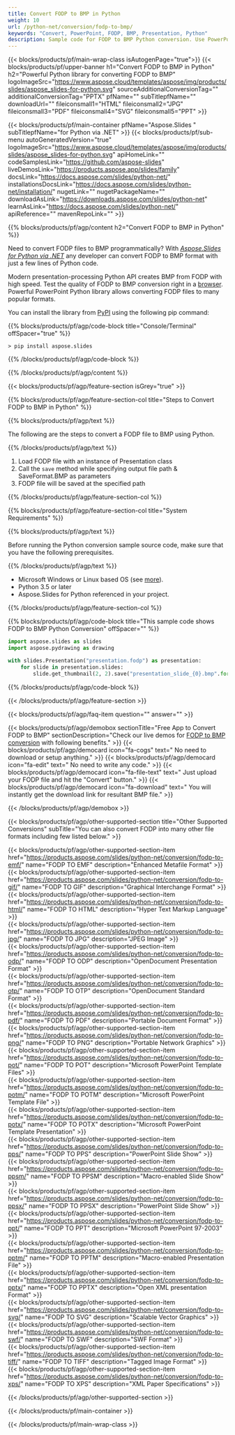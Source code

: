 ```yaml
---
title: Convert FODP to BMP in Python 
weight: 10
url: /python-net/conversion/fodp-to-bmp/ 
keywords: "Convert, PowerPoint, FODP, BMP, Presentation, Python"
description: Sample code for FODP to BMP Python conversion. Use PowerPoint Python API for batch conversion FODP files to BMP files.
---
```


{{< blocks/products/pf/main-wrap-class isAutogenPage="true">}}
{{< blocks/products/pf/upper-banner h1="Convert FODP to BMP in Python" h2="Powerful Python library for converting FODP to BMP" logoImageSrc="https://www.aspose.cloud/templates/aspose/img/products/slides/aspose_slides-for-python.svg" sourceAdditionalConversionTag="" additionalConversionTag="PPTX" pfName="" subTitlepfName="" downloadUrl="" fileiconsmall1="HTML" fileiconsmall2="JPG" fileiconsmall3="PDF" fileiconsmall4="SVG" fileiconsmall5="PPT" >}}

{{< blocks/products/pf/main-container pfName="Aspose.Slides " subTitlepfName="for Python via .NET" >}}
{{< blocks/products/pf/sub-menu autoGeneratedVersion="true" logoImageSrc="https://www.aspose.cloud/templates/aspose/img/products/slides/aspose_slides-for-python.svg" apiHomeLink="" codeSamplesLink="https://github.com/aspose-slides" liveDemosLink="https://products.aspose.app/slides/family" docsLink="https://docs.aspose.com/slides/python-net/" installationsDocsLink="https://docs.aspose.com/slides/python-net/installation/" nugetLink="" nugetPackageName="" downloadAsLink="https://downloads.aspose.com/slides/python-net" learnAsLink="https://docs.aspose.com/slides/python-net/" apiReference="" mavenRepoLink="" >}}

{{% blocks/products/pf/agp/content h2="Convert FODP to BMP in Python" %}}

Need to convert FODP files to BMP programmatically? With [*Aspose.Slides for Python via .NET*](https://products.aspose.com/slides/python-net/) any developer can convert FODP to BMP format with just a few lines of Python code.

Modern presentation-processing Python API creates BMP from FODP with high speed. Test the quality of FODP to BMP conversion right in a [browser](https://products.aspose.app/slides/conversion). Powerful PowerPoint Python library allows converting FODP files to many popular formats.

You can install the library from [PyPI](https://pypi.org/project/Aspose.Slides/) using the following pip command:

{{% blocks/products/pf/agp/code-block title="Console/Terminal" offSpacer="true" %}}

```
> pip install aspose.slides
```

{{% /blocks/products/pf/agp/code-block %}}

{{% /blocks/products/pf/agp/content %}}

{{< blocks/products/pf/agp/feature-section isGrey="true" >}}

{{% blocks/products/pf/agp/feature-section-col title="Steps to Convert FODP to BMP in Python" %}}

{{% blocks/products/pf/agp/text %}}

 The following are the steps to convert a FODP file to BMP using Python.

{{% /blocks/products/pf/agp/text %}}

1.  Load FODP file with an instance of Presentation class
2.  Call the `save` method while specifying output file path & SaveFormat.BMP as parameters
3.  FODP file will be saved at the specified path

{{% /blocks/products/pf/agp/feature-section-col %}}

{{% blocks/products/pf/agp/feature-section-col title="System Requirements" %}}

{{% blocks/products/pf/agp/text %}}

 Before running the Python conversion sample source code, make sure that you have the following prerequisites.

{{% /blocks/products/pf/agp/text %}}

-  Microsoft Windows or Linux based OS (see [more](https://docs.aspose.com/slides/python-net/system-requirements/)).
-  Python 3.5 or later
-  Aspose.Slides for Python referenced in your project.

{{% /blocks/products/pf/agp/feature-section-col %}}

{{% blocks/products/pf/agp/code-block title="This sample code shows FODP to BMP Python Conversion" offSpacer="" %}}

```py
import aspose.slides as slides
import aspose.pydrawing as drawing

with slides.Presentation("presentation.fodp") as presentation:
    for slide in presentation.slides:
        slide.get_thumbnail(2, 2).save("presentation_slide_{0}.bmp".format(str(slide.slide_number)), drawing.imaging.ImageFormat.bmp)
```

{{% /blocks/products/pf/agp/code-block %}}

{{< /blocks/products/pf/agp/feature-section >}}

{{< blocks/products/pf/agp/faq-item question="" answer="" >}}
 

<!-- aboutfile Starts -->

{{< blocks/products/pf/agp/demobox sectionTitle="Free App to Convert FODP to BMP" sectionDescription="Check our live demos for [FODP to BMP conversion](https://products.aspose.app/slides/conversion/) with following benefits." >}}
        {{< blocks/products/pf/agp/democard icon="fa-cogs" text=" No need to download or setup anything." >}}
        {{< blocks/products/pf/agp/democard icon="fa-edit" text=" No need to write any code." >}}
        {{< blocks/products/pf/agp/democard icon="fa-file-text" text=" Just upload your FODP file and hit the \"Convert\" button." >}}
        {{< blocks/products/pf/agp/democard icon="fa-download" text=" You will instantly get the download link for resultant BMP file." >}}

{{< /blocks/products/pf/agp/demobox >}}

<!-- aboutfile Ends -->

{{< blocks/products/pf/agp/other-supported-section title="Other Supported Conversions" subTitle="You can also convert FODP into many other file formats including few listed below." >}}

{{< blocks/products/pf/agp/other-supported-section-item href="https://products.aspose.com/slides/python-net/conversion/fodp-to-emf/" name="FODP TO EMF" description="Enhanced Metafile Format" >}}  
{{< blocks/products/pf/agp/other-supported-section-item href="https://products.aspose.com/slides/python-net/conversion/fodp-to-gif/" name="FODP TO GIF" description="Graphical Interchange Format" >}}  
{{< blocks/products/pf/agp/other-supported-section-item href="https://products.aspose.com/slides/python-net/conversion/fodp-to-html/" name="FODP TO HTML" description="Hyper Text Markup Language" >}}  
{{< blocks/products/pf/agp/other-supported-section-item href="https://products.aspose.com/slides/python-net/conversion/fodp-to-jpg/" name="FODP TO JPG" description="JPEG Image" >}}  
{{< blocks/products/pf/agp/other-supported-section-item href="https://products.aspose.com/slides/python-net/conversion/fodp-to-odp/" name="FODP TO ODP" description="OpenDocument Presentation Format" >}}  
{{< blocks/products/pf/agp/other-supported-section-item href="https://products.aspose.com/slides/python-net/conversion/fodp-to-otp/" name="FODP TO OTP" description="OpenDocument Standard Format" >}}  
{{< blocks/products/pf/agp/other-supported-section-item href="https://products.aspose.com/slides/python-net/conversion/fodp-to-pdf/" name="FODP TO PDF" description="Portable Document Format" >}}  
{{< blocks/products/pf/agp/other-supported-section-item href="https://products.aspose.com/slides/python-net/conversion/fodp-to-png/" name="FODP TO PNG" description="Portable Network Graphics" >}}  
{{< blocks/products/pf/agp/other-supported-section-item href="https://products.aspose.com/slides/python-net/conversion/fodp-to-pot/" name="FODP TO POT" description="Microsoft PowerPoint Template Files" >}}  
{{< blocks/products/pf/agp/other-supported-section-item href="https://products.aspose.com/slides/python-net/conversion/fodp-to-potm/" name="FODP TO POTM" description="Microsoft PowerPoint Template File" >}}  
{{< blocks/products/pf/agp/other-supported-section-item href="https://products.aspose.com/slides/python-net/conversion/fodp-to-potx/" name="FODP TO POTX" description="Microsoft PowerPoint Template Presentation" >}}  
{{< blocks/products/pf/agp/other-supported-section-item href="https://products.aspose.com/slides/python-net/conversion/fodp-to-pps/" name="FODP TO PPS" description="PowerPoint Slide Show" >}}  
{{< blocks/products/pf/agp/other-supported-section-item href="https://products.aspose.com/slides/python-net/conversion/fodp-to-ppsm/" name="FODP TO PPSM" description="Macro-enabled Slide Show" >}}  
{{< blocks/products/pf/agp/other-supported-section-item href="https://products.aspose.com/slides/python-net/conversion/fodp-to-ppsx/" name="FODP TO PPSX" description="PowerPoint Slide Show" >}}  
{{< blocks/products/pf/agp/other-supported-section-item href="https://products.aspose.com/slides/python-net/conversion/fodp-to-ppt/" name="FODP TO PPT" description="Microsoft PowerPoint 97-2003" >}}  
{{< blocks/products/pf/agp/other-supported-section-item href="https://products.aspose.com/slides/python-net/conversion/fodp-to-pptm/" name="FODP TO PPTM" description="Macro-enabled Presentation File" >}}  
{{< blocks/products/pf/agp/other-supported-section-item href="https://products.aspose.com/slides/python-net/conversion/fodp-to-pptx/" name="FODP TO PPTX" description="Open XML presentation Format" >}}  
{{< blocks/products/pf/agp/other-supported-section-item href="https://products.aspose.com/slides/python-net/conversion/fodp-to-svg/" name="FODP TO SVG" description="Scalable Vector Graphics" >}}  
{{< blocks/products/pf/agp/other-supported-section-item href="https://products.aspose.com/slides/python-net/conversion/fodp-to-swf/" name="FODP TO SWF" description="SWF Format" >}}  
{{< blocks/products/pf/agp/other-supported-section-item href="https://products.aspose.com/slides/python-net/conversion/fodp-to-tiff/" name="FODP TO TIFF" description="Tagged Image Format" >}}  
{{< blocks/products/pf/agp/other-supported-section-item href="https://products.aspose.com/slides/python-net/conversion/fodp-to-xps/" name="FODP TO XPS" description="XML Paper Specifications" >}}  


{{< /blocks/products/pf/agp/other-supported-section >}}

{{< /blocks/products/pf/main-container >}}
    
{{< /blocks/products/pf/main-wrap-class >}}